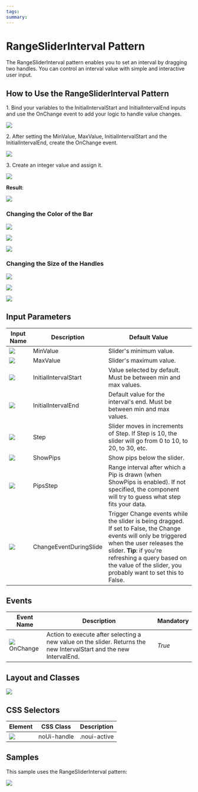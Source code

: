 ```yaml
---
tags: 
summary: 
---
```


# RangeSliderInterval Pattern

The RangeSliderInterval pattern enables you to set an interval by dragging two handles. You can control an interval value with simple and interactive user input.

## How to Use the RangeSliderInterval Pattern

1\. Bind your variables to the InitialIntervalStart and InitialIntervalEnd inputs and use the OnChange event to add your logic to handle value changes.

![](images/range_slider_interval_interaction.png)  

2\. After setting the MinValue, MaxValue, InitialIntervalStart and the InitialIntervalEnd, create the OnChange event.

![](images/range_slider_interval_create.png)  

3\. Create an integer value and assign it.

![](images/range_slider_interval_assign.png)  

**Result**:

![](images/RangesliderInterval_BasicEndResult.gif)

### Changing the Color of the Bar

![](images/range_slider_interval_change_colors.png)

![](images/range_slider_interval_change_color_of_the_bar.png)

![](images/range_slider_interval_change_colors_2.png)

### Changing the Size of the Handles

![](images/change_size_of_handles.png)

![](images/change_size.png)

![](images/change_size_of_handles_2.png)

## Input Parameters

**Input Name** |  **Description** |  **Default Value**  
---|---|---  
![](images/input.png) |  MinValue  |  Slider's minimum value.  |  none  
![](images/input.png) |  MaxValue  |  Slider's maximum value.  |  none  
![](images/input.png) |  InitialIntervalStart  |  Value selected by default. Must be between min and max values.  |  none  
![](images/input.png) |  InitialIntervalEnd  |  Default value for the interval's end. Must be between min and max values.  |  none  
![](images/input.png) |  Step  |  Slider moves in increments of Step. If Step is 10, the slider will go from 0 to 10, to 20, to 30, etc.  |  1  
![](images/input.png) |  ShowPips  |  Show pips below the slider.  |  _True_  
![](images/input.png) |  PipsStep  |  Range interval after which a Pip is drawn (when ShowPips is enabled). If not specified, the component will try to guess what step fits your data.  |  -1  
![](images/input.png) |  ChangeEventDuringSlide  |  Trigger Change events while the slider is being dragged. If set to False, the Change events will only be triggered when the user releases the slider.  **Tip**: if you're refreshing a query based on the value of the slider, you probably want to set this to False.  |  _True_  
  
## Events

**Event Name** |  **Description** |  **Mandatory**  
---|---|---  
![](images/Event.png) OnChange  |  Action to execute after selecting a new value on the slider. Returns the new IntervalStart and the new IntervalEnd.  |  _True_  
  
## Layout and Classes

![](images/range_slider_layout_and_classes.png)

## CSS Selectors

**Element** |  **CSS Class** |  **Description**  
---|---|---  
![](images/css_selector.png) |  noUi-handle  |  .noui-active  |  Class added when you click the handle.  
  
## Samples

This sample uses the RangeSliderInterval pattern:

![](images/RangeSliderInterval-Sample-1.PNG)
